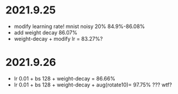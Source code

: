 # 2021.9.25
* modify learning rate! mnist noisy 20% 84.9%-86.08%
* add weight decay 86.07%
* weight-decay + modify lr = 83.27%?
# 2021.9.26
* lr 0.01 + bs 128 + weight-decay = 86.66%
* lr 0.01 + bs 128 + weight-decay + aug(rotate10)= 97.75% ??? wtf?